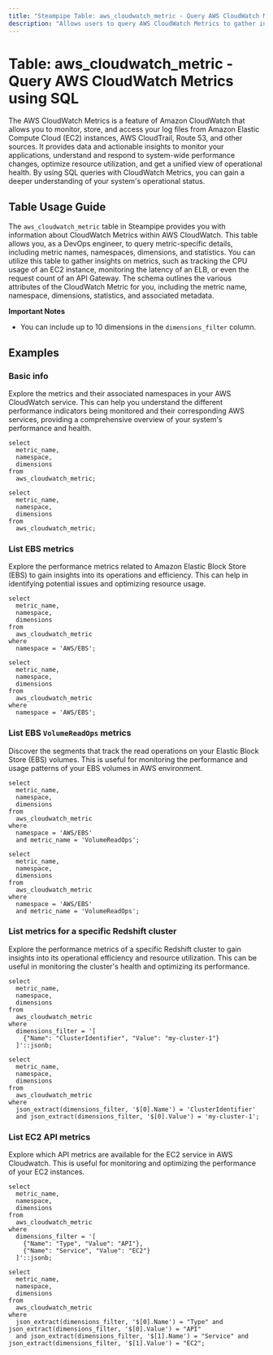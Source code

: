 ```yaml
---
title: "Steampipe Table: aws_cloudwatch_metric - Query AWS CloudWatch Metrics using SQL"
description: "Allows users to query AWS CloudWatch Metrics to gather information about the performance of their AWS resources and applications."
---
```


# Table: aws_cloudwatch_metric - Query AWS CloudWatch Metrics using SQL

The AWS CloudWatch Metrics is a feature of Amazon CloudWatch that allows you to monitor, store, and access your log files from Amazon Elastic Compute Cloud (EC2) instances, AWS CloudTrail, Route 53, and other sources. It provides data and actionable insights to monitor your applications, understand and respond to system-wide performance changes, optimize resource utilization, and get a unified view of operational health. By using SQL queries with CloudWatch Metrics, you can gain a deeper understanding of your system's operational status.

## Table Usage Guide

The `aws_cloudwatch_metric` table in Steampipe provides you with information about CloudWatch Metrics within AWS CloudWatch. This table allows you, as a DevOps engineer, to query metric-specific details, including metric names, namespaces, dimensions, and statistics. You can utilize this table to gather insights on metrics, such as tracking the CPU usage of an EC2 instance, monitoring the latency of an ELB, or even the request count of an API Gateway. The schema outlines the various attributes of the CloudWatch Metric for you, including the metric name, namespace, dimensions, statistics, and associated metadata.

**Important Notes**
- You can include up to 10 dimensions in the `dimensions_filter` column.

## Examples

### Basic info
Explore the metrics and their associated namespaces in your AWS CloudWatch service. This can help you understand the different performance indicators being monitored and their corresponding AWS services, providing a comprehensive overview of your system's performance and health.

```sql+postgres
select
  metric_name,
  namespace,
  dimensions
from
  aws_cloudwatch_metric;
```

```sql+sqlite
select
  metric_name,
  namespace,
  dimensions
from
  aws_cloudwatch_metric;
```

### List EBS metrics
Explore the performance metrics related to Amazon Elastic Block Store (EBS) to gain insights into its operations and efficiency. This can help in identifying potential issues and optimizing resource usage.

```sql+postgres
select
  metric_name,
  namespace,
  dimensions
from
  aws_cloudwatch_metric
where
  namespace = 'AWS/EBS';
```

```sql+sqlite
select
  metric_name,
  namespace,
  dimensions
from
  aws_cloudwatch_metric
where
  namespace = 'AWS/EBS';
```

### List EBS `VolumeReadOps` metrics
Discover the segments that track the read operations on your Elastic Block Store (EBS) volumes. This is useful for monitoring the performance and usage patterns of your EBS volumes in AWS environment.

```sql+postgres
select
  metric_name,
  namespace,
  dimensions
from
  aws_cloudwatch_metric
where
  namespace = 'AWS/EBS'
  and metric_name = 'VolumeReadOps';
```

```sql+sqlite
select
  metric_name,
  namespace,
  dimensions
from
  aws_cloudwatch_metric
where
  namespace = 'AWS/EBS'
  and metric_name = 'VolumeReadOps';
```

### List metrics for a specific Redshift cluster
Explore the performance metrics of a specific Redshift cluster to gain insights into its operational efficiency and resource utilization. This can be useful in monitoring the cluster's health and optimizing its performance.

```sql+postgres
select
  metric_name,
  namespace,
  dimensions
from
  aws_cloudwatch_metric
where
  dimensions_filter = '[
    {"Name": "ClusterIdentifier", "Value": "my-cluster-1"}
  ]'::jsonb;
```

```sql+sqlite
select
  metric_name,
  namespace,
  dimensions
from
  aws_cloudwatch_metric
where
  json_extract(dimensions_filter, '$[0].Name') = 'ClusterIdentifier' 
  and json_extract(dimensions_filter, '$[0].Value') = 'my-cluster-1';
```

### List EC2 API metrics
Explore which API metrics are available for the EC2 service in AWS Cloudwatch. This is useful for monitoring and optimizing the performance of your EC2 instances.

```sql+postgres
select
  metric_name,
  namespace,
  dimensions
from
  aws_cloudwatch_metric
where
  dimensions_filter = '[
    {"Name": "Type", "Value": "API"},
    {"Name": "Service", "Value": "EC2"}
  ]'::jsonb;
```

```sql+sqlite
select
  metric_name,
  namespace,
  dimensions
from
  aws_cloudwatch_metric
where
  json_extract(dimensions_filter, '$[0].Name') = "Type" and json_extract(dimensions_filter, '$[0].Value') = "API"
  and json_extract(dimensions_filter, '$[1].Name') = "Service" and json_extract(dimensions_filter, '$[1].Value') = "EC2";
```